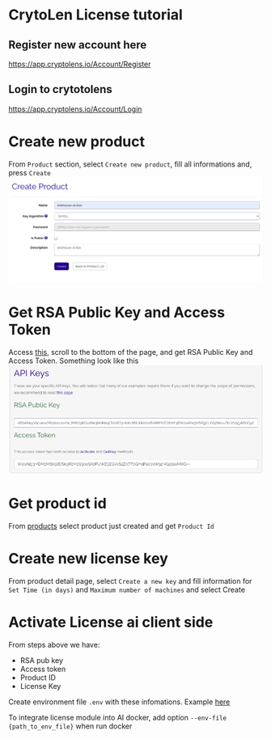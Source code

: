 # CrytoLen License tutorial

## Register new account here
https://app.cryptolens.io/Account/Register

## Login to crytotolens
https://app.cryptolens.io/Account/Login

# Create new product
From `Product` section, select `Create new product`, fill all informations and, press `Create` \
![Alt text](images/create_product.png?raw=true "Optional Title")

# Get RSA Public Key and Access Token
Access [this](https://app.cryptolens.io/docs/api/v3/QuickStart), scroll to the bottom of the page, and get RSA Public Key and Access Token. Something look like this 
![Alt text](images/credential.png?raw=true "Optional Title")

# Get product id
From [products](https://app.cryptolens.io/Product) select product just created and get `Product Id`

# Create new license key
From product detail page, select `Create a new key` and fill information for `Set Time (in days)` and `Maximum number of machines` and select Create

# Activate License ai client side
From steps above we have:
- RSA pub key
- Access token
- Product ID
- License Key

Create environment file `.env` with these infomations. Example [here](.env)

To integrate license module into AI docker, add option `--env-file {path_to_env_file}` when run docker